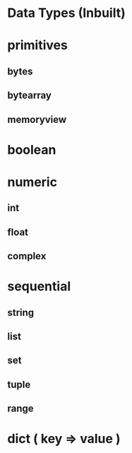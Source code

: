 # Data Types (Inbuilt)

# primitives

## bytes

## bytearray

## memoryview

# boolean

# numeric

## int

## float

## complex

# sequential

## string

## list

## set

## tuple

## range

# dict ( key => value )
